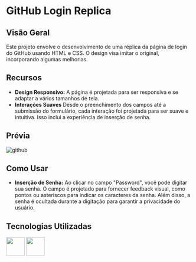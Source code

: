 # GitHub Login Replica

## Visão Geral

Este projeto envolve o desenvolvimento de uma réplica da página de login do GitHub usando HTML e CSS. O design visa imitar o original, incorporando algumas melhorias.

## Recursos

- **Design Responsivo:** A página é projetada para ser responsiva e se adaptar a vários tamanhos de tela.
- **Interações Suaves** Desde o preenchimento dos campos até a submissão do formulário, cada interação foi projetada para ser suave e intuitiva. Isso inclui a experiência de inserção de senha.
## Prévia
![github](https://github.com/angelodesenvolvedor/LogindoGithub/assets/98216100/b5313608-fa5d-4d43-9c5f-49edaf81a740)


## Como Usar

- **Inserção de Senha:**  Ao clicar no campo "Password", você pode digitar sua senha. O campo é projetado para fornecer feedback visual, como pontos ou asteriscos para indicar os caracteres da senha. Além disso, a senha é ocultada durante a digitação para garantir a privacidade do usuário.


## Tecnologias Utilizadas

 <div class="image-container">
  <img src="https://cdn.jsdelivr.net/gh/devicons/devicon/icons/css3/css3-original-wordmark.svg" width="50" height="50" />
  <img src="https://cdn.jsdelivr.net/gh/devicons/devicon/icons/html5/html5-plain-wordmark.svg" width="50" height="50" />
</div>
